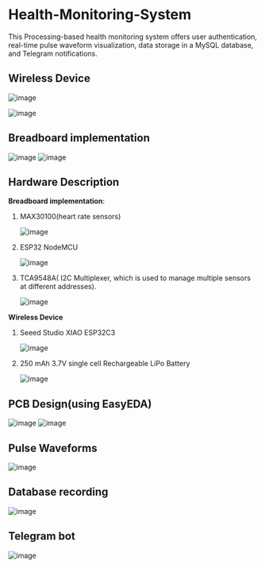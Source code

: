 # Health-Monitoring-System

This Processing-based health monitoring system offers user authentication, real-time pulse waveform visualization, data storage in a MySQL database, and Telegram notifications.

## Wireless Device
![image](https://github.com/user-attachments/assets/93d57c1e-d4bc-4a00-ac06-c80f75d73813) 

![image](https://github.com/user-attachments/assets/bd26e868-f52e-4220-b759-1be368f865d4)

## Breadboard implementation

![image](https://github.com/user-attachments/assets/d1b8e1e1-b04a-4bf4-b8fc-317a7207f07b) ![image](https://github.com/user-attachments/assets/de1156b2-6d10-4bb4-a128-79b16421ddf9)

## Hardware Description
**Breadboard implementation**:

 1) MAX30100(heart rate sensors)

    ![image](https://github.com/user-attachments/assets/59bd6771-20b5-44b3-bd75-e20c1a1789a0)

 
 3) ESP32 NodeMCU

     ![image](https://github.com/user-attachments/assets/03ab46ce-933e-42c2-8007-035c006c1fcb)

 
 5) TCA9548A( I2C Multiplexer, which is used to manage multiple sensors at different addresses).

    ![image](https://github.com/user-attachments/assets/c6612684-ab7e-4928-b683-37f1e64c92fb)



 **Wireless Device**
 1) Seeed Studio XIAO ESP32C3

    ![image](https://github.com/user-attachments/assets/1f3902fb-ec64-4487-9b1a-5c4b4c30835b)

2) 250 mAh 3.7V single cell Rechargeable LiPo Battery

   ![image](https://github.com/user-attachments/assets/e63cef61-8b45-45e6-97d6-bd676546b24d)


## PCB Design(using EasyEDA)

![image](https://github.com/user-attachments/assets/d1c6f0e8-69c5-4228-ad8b-4c1b269bfa11)
![image](https://github.com/user-attachments/assets/67f52ff3-0321-4632-aa8b-c429a88eb321)

## Pulse Waveforms

![image](https://github.com/user-attachments/assets/662c4f88-ae2c-4afd-a8d3-f20fb4137be5)

## Database recording

![image](https://github.com/user-attachments/assets/0178ebae-cfeb-4c23-9205-ab75bf4a2a30)

## Telegram bot

![image](https://github.com/user-attachments/assets/02fd30d5-194a-4706-b1b8-1d0b1cf82f54)












